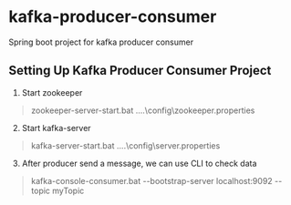 # kafka-producer-consumer
Spring boot project for kafka producer consumer


## Setting Up Kafka Producer Consumer Project

1. Start zookeeper
> zookeeper-server-start.bat ..\..\config\zookeeper.properties

2. Start kafka-server
> kafka-server-start.bat ..\..\config\server.properties

3. After producer send a message, we can use CLI to check data
> kafka-console-consumer.bat --bootstrap-server localhost:9092 --topic myTopic